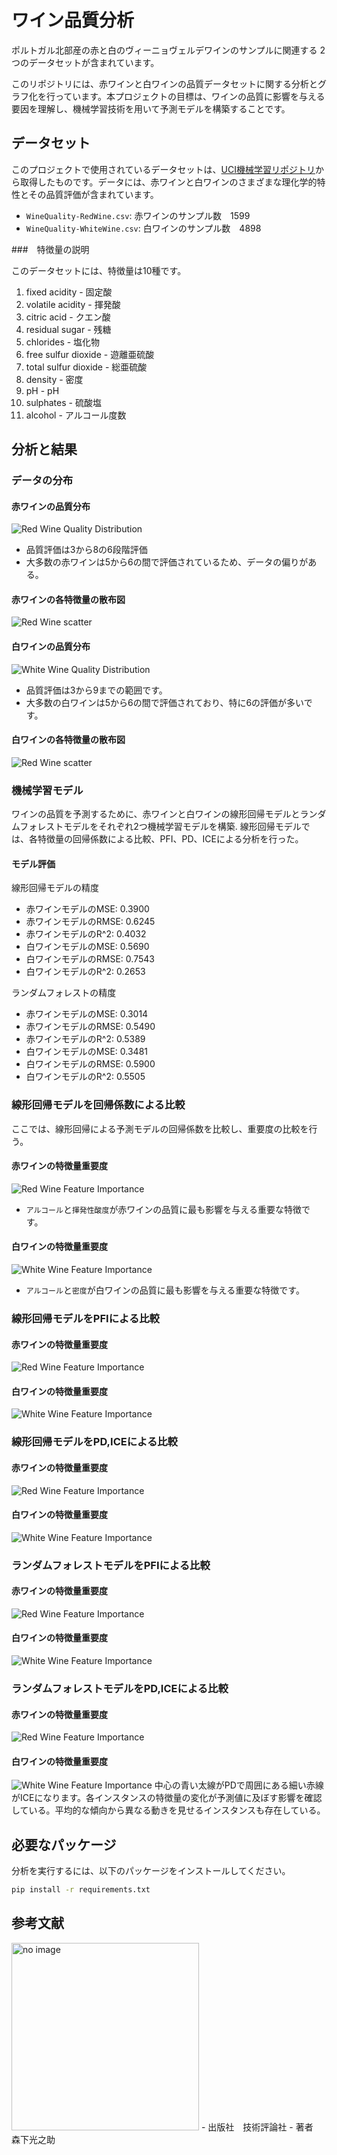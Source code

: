 # ワイン品質分析

ポルトガル北部産の赤と白のヴィーニョヴェルデワインのサンプルに関連する 2 つのデータセットが含まれています。

このリポジトリには、赤ワインと白ワインの品質データセットに関する分析とグラフ化を行っています。本プロジェクトの目標は、ワインの品質に影響を与える要因を理解し、機械学習技術を用いて予測モデルを構築することです。

## データセット

このプロジェクトで使用されているデータセットは、[UCI機械学習リポジトリ](https://archive.ics.uci.edu/ml/datasets/Wine+Quality)から取得したものです。データには、赤ワインと白ワインのさまざまな理化学的特性とその品質評価が含まれています。

- `WineQuality-RedWine.csv`: 赤ワインのサンプル数　1599
- `WineQuality-WhiteWine.csv`: 白ワインのサンプル数　4898
  
###　特徴量の説明

このデータセットには、特徴量は10種です。

1. fixed acidity - 固定酸
2. volatile acidity - 揮発酸
3. citric acid - クエン酸
4. residual sugar - 残糖
5. chlorides - 塩化物
6. free sulfur dioxide - 遊離亜硫酸
7. total sulfur dioxide - 総亜硫酸
8. density - 密度
9. pH - pH
10. sulphates - 硫酸塩
11. alcohol - アルコール度数
    
## 分析と結果

### データの分布

#### 赤ワインの品質分布
![Red Wine Quality Distribution](./images/red_wine_quality_distribution.png)

- 品質評価は3から8の6段階評価
- 大多数の赤ワインは5から6の間で評価されているため、データの偏りがある。

#### 赤ワインの各特徴量の散布図

![Red Wine scatter](./images/red_wine_scatter_plot.png)

#### 白ワインの品質分布
![White Wine Quality Distribution](./images/white_wine_quality_distribution.png)

- 品質評価は3から9までの範囲です。
- 大多数の白ワインは5から6の間で評価されており、特に6の評価が多いです。

#### 白ワインの各特徴量の散布図
![Red Wine scatter](./images/white_wine_scatter_plot.png)

### 機械学習モデル

ワインの品質を予測するために、赤ワインと白ワインの線形回帰モデルとランダムフォレストモデルをそれぞれ2つ機械学習モデルを構築.
線形回帰モデルでは、各特徴量の回帰係数による比較、PFI、PD、ICEによる分析を行った。

#### モデル評価

線形回帰モデルの精度
- 赤ワインモデルのMSE: 0.3900
- 赤ワインモデルのRMSE: 0.6245
- 赤ワインモデルのR^2: 0.4032
- 白ワインモデルのMSE: 0.5690
- 白ワインモデルのRMSE: 0.7543
- 白ワインモデルのR^2: 0.2653

ランダムフォレストの精度
- 赤ワインモデルのMSE: 0.3014
- 赤ワインモデルのRMSE: 0.5490
- 赤ワインモデルのR^2: 0.5389
- 白ワインモデルのMSE: 0.3481
- 白ワインモデルのRMSE: 0.5900
- 白ワインモデルのR^2: 0.5505


### 線形回帰モデルを回帰係数による比較

ここでは、線形回帰による予測モデルの回帰係数を比較し、重要度の比較を行う。

#### 赤ワインの特徴量重要度
![Red Wine Feature Importance](./result/red_wine_regression_coefficients.png)

- `アルコール`と`揮発性酸度`が赤ワインの品質に最も影響を与える重要な特徴です。

#### 白ワインの特徴量重要度
![White Wine Feature Importance](./result/white_wine_regression_coefficients.png)

- `アルコール`と`密度`が白ワインの品質に最も影響を与える重要な特徴です。

### 線形回帰モデルをPFIによる比較

#### 赤ワインの特徴量重要度
![Red Wine Feature Importance](./result/LRM_PFI_red_wine_feature_importance.png)

#### 白ワインの特徴量重要度
![White Wine Feature Importance](./result/LRM_PFI_white_wine_feature_importance.png)

### 線形回帰モデルをPD,ICEによる比較

#### 赤ワインの特徴量重要度
![Red Wine Feature Importance](./result/LRM_red_wine_pd_ice_plots.png)

#### 白ワインの特徴量重要度
![White Wine Feature Importance](./result/LRM_white_wine_pd_ice_plots.png)

### ランダムフォレストモデルをPFIによる比較

#### 赤ワインの特徴量重要度
![Red Wine Feature Importance](./result/RFM_PFI_red_wine_feature_importance.png)

#### 白ワインの特徴量重要度
![White Wine Feature Importance](./result/RFM_PFI_white_wine_feature_importance.png)

### ランダムフォレストモデルをPD,ICEによる比較

#### 赤ワインの特徴量重要度
![Red Wine Feature Importance](./result/RFM_Red_wine_partial_dependence_plots.png)

#### 白ワインの特徴量重要度
![White Wine Feature Importance](./result/RFM_White_wine_partial_dependence_plots.png)
中心の青い太線がPDで周囲にある細い赤線がICEになります。各インスタンスの特徴量の変化が予測値に及ぼす影響を確認している。平均的な傾向から異なる動きを見せるインスタンスも存在している。
## 必要なパッケージ

分析を実行するには、以下のパッケージをインストールしてください。

```bash
pip install -r requirements.txt
```

## 参考文献
<img src="./images/book1.png" alt="no image" width="300"/>
- 出版社　技術評論社
- 著者　森下光之助

